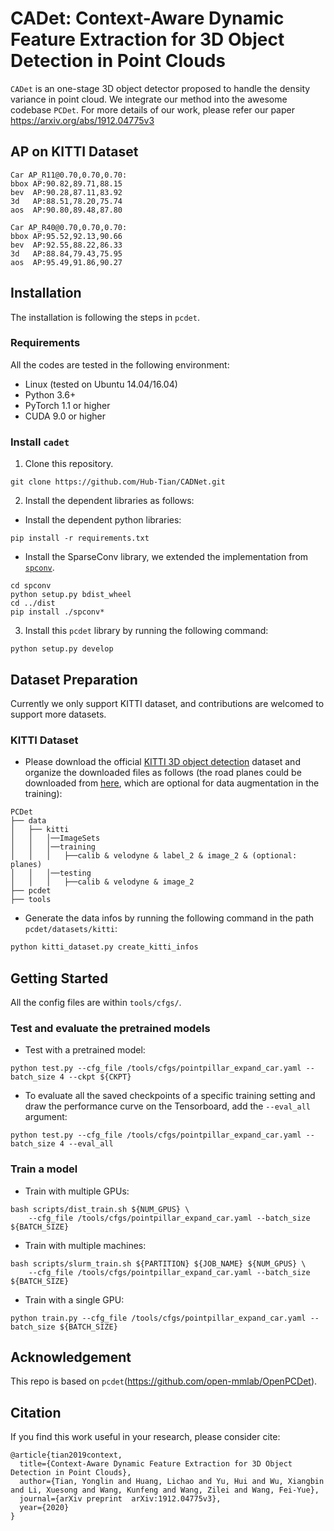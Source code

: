 # CADet: Context-Aware Dynamic Feature Extraction for 3D Object Detection in Point Clouds 

`CADet` is an one-stage 3D object detector proposed to handle the density variance  in point cloud. We integrate our method into the awesome codebase `PCDet`. For more details of our work, please refer our paper https://arxiv.org/abs/1912.04775v3

## AP on KITTI Dataset

```
Car AP_R11@0.70,0.70,0.70:
bbox AP:90.82,89.71,88.15
bev  AP:90.28,87.11,83.92
3d   AP:88.51,78.20,75.74
aos  AP:90.80,89.48,87.80

Car AP_R40@0.70,0.70,0.70:
bbox AP:95.52,92.13,90.66
bev  AP:92.55,88.22,86.33
3d   AP:88.84,79.43,75.95
aos  AP:95.49,91.86,90.27
```



## Installation

The installation is following the steps in `pcdet`.
### Requirements
All the codes are tested in the following environment:
* Linux (tested on Ubuntu 14.04/16.04)
* Python 3.6+
* PyTorch 1.1 or higher
* CUDA 9.0 or higher

### Install `cadet`
1. Clone this repository.
```shell
git clone https://github.com/Hub-Tian/CADNet.git
```

2. Install the dependent libraries as follows:

* Install the dependent python libraries: 
```
pip install -r requirements.txt 
```

* Install the SparseConv library, we extended the implementation from [`spconv`](https://github.com/traveller59/spconv). 

```
cd spconv
python setup.py bdist_wheel
cd ../dist
pip install ./spconv*
```


3. Install this `pcdet` library by running the following command:
```shell
python setup.py develop
```

## Dataset Preparation

Currently we only support KITTI dataset, and contributions are welcomed to support more datasets.

### KITTI Dataset
* Please download the official [KITTI 3D object detection](http://www.cvlibs.net/datasets/kitti/eval_object.php?obj_benchmark=3d) dataset and organize the downloaded files as follows (the road planes could be downloaded from [here](https://drive.google.com/file/d/1d5mq0RXRnvHPVeKx6Q612z0YRO1t2wAp/view?usp=sharing), which are optional for data augmentation in the training): 

```
PCDet
├── data
│   ├── kitti
│   │   │──ImageSets
│   │   │──training
│   │   │   ├──calib & velodyne & label_2 & image_2 & (optional: planes)
│   │   │──testing
│   │   │   ├──calib & velodyne & image_2
├── pcdet
├── tools
```

* Generate the data infos by running the following command in the path `pcdet/datasets/kitti`: 
```python 
python kitti_dataset.py create_kitti_infos
```

## Getting Started
All the config files are within `tools/cfgs/`. 

### Test and evaluate the pretrained models
* Test with a pretrained model: 
```shell script
python test.py --cfg_file /tools/cfgs/pointpillar_expand_car.yaml --batch_size 4 --ckpt ${CKPT}
```

* To evaluate all the saved checkpoints of a specific training setting and draw the performance curve on the Tensorboard, add the `--eval_all` argument: 
```shell script
python test.py --cfg_file /tools/cfgs/pointpillar_expand_car.yaml --batch_size 4 --eval_all
```


### Train a model
* Train with multiple GPUs:
```shell script
bash scripts/dist_train.sh ${NUM_GPUS} \ 
    --cfg_file /tools/cfgs/pointpillar_expand_car.yaml --batch_size ${BATCH_SIZE}
```

* Train with multiple machines:
```shell script
bash scripts/slurm_train.sh ${PARTITION} ${JOB_NAME} ${NUM_GPUS} \ 
    --cfg_file /tools/cfgs/pointpillar_expand_car.yaml --batch_size ${BATCH_SIZE}
```

* Train with a single GPU:
```shell script
python train.py --cfg_file /tools/cfgs/pointpillar_expand_car.yaml --batch_size ${BATCH_SIZE}
```

## Acknowledgement
This repo is based on `pcdet`(https://github.com/open-mmlab/OpenPCDet).



## Citation 
If you find this work useful in your research, please consider cite:
```
@article{tian2019context,
  title={Context-Aware Dynamic Feature Extraction for 3D Object Detection in Point Clouds},
  author={Tian, Yonglin and Huang, Lichao and Yu, Hui and Wu, Xiangbin and Li, Xuesong and Wang, Kunfeng and Wang, Zilei and Wang, Fei-Yue},
  journal={arXiv preprint  arXiv:1912.04775v3},
  year={2020}
}
```
